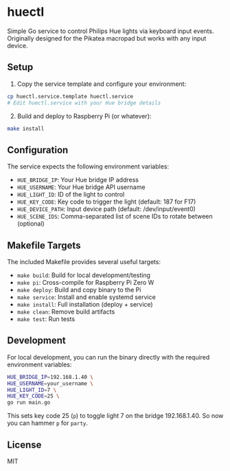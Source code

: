 # huectl

Simple Go service to control Philips Hue lights via keyboard input events. Originally designed for the Pikatea macropad but works with any input device.

## Setup

1. Copy the service template and configure your environment:

```bash
cp huectl.service.template huectl.service
# Edit huectl.service with your Hue bridge details
```

2. Build and deploy to Raspberry Pi (or whatever):

```bash
make install
```

## Configuration

The service expects the following environment variables:
- `HUE_BRIDGE_IP`: Your Hue bridge IP address
- `HUE_USERNAME`: Your Hue bridge API username
- `HUE_LIGHT_ID`: ID of the light to control
- `HUE_KEY_CODE`: Key code to trigger the light (default: 187 for F17)
- `HUE_DEVICE_PATH`: Input device path (default: /dev/input/event0)
- `HUE_SCENE_IDS`: Comma-separated list of scene IDs to rotate between (optional)

## Makefile Targets

The included Makefile provides several useful targets:
- `make build`: Build for local development/testing
- `make pi`: Cross-compile for Raspberry Pi Zero W
- `make deploy`: Build and copy binary to the Pi
- `make service`: Install and enable systemd service
- `make install`: Full installation (deploy + service)
- `make clean`: Remove build artifacts
- `make test`: Run tests

## Development

For local development, you can run the binary directly with the required environment variables:

```bash
HUE_BRIDGE_IP=192.168.1.40 \
HUE_USERNAME=your_username \
HUE_LIGHT_ID=7 \
HUE_KEY_CODE=25 \
go run main.go
```

This sets key code 25 (`p`) to toggle light 7 on the bridge 192.168.1.40. So now you can hammer `p` for `party`.

## License

MIT
